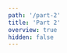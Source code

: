```yaml
---
path: '/part-2'
title: 'Part 2'
overview: true
hidden: false
---
```


<pages-in-this-section></pages-in-this-section>
